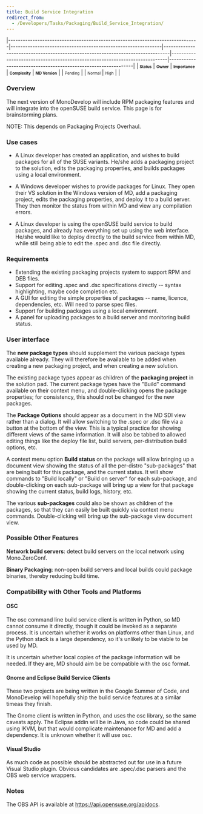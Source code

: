 ```yaml
---
title: Build Service Integration
redirect_from:
  - /Developers/Tasks/Packaging/Build_Service_Integration/
---
```


<span> </span>

<span id="_task_a_Packaging.BuildService"></span><span> </span>

|------------------------------------------------------------------------------|--------------------------------------------------------------|--------------------------------------------------------------------------------|----------------------------------------------------------------------------|---------------------------------------------------------------|
| **<span style="font-size: x-small;">Status</span>**                          | **<span style="font-size: x-small;">Owner</span>**           | **<span style="font-size: x-small;">Importance</span>**                        | **<span style="font-size: x-small;">Complexity</span>**                    | **<span style="font-size: x-small;">MD Version</span>**       |
| <span class="task-status-Pending" style="font-size: x-small;">Pending</span> | <span class="task-owner" style="font-size: x-small;"></span> | <span class="task-importance-Normal" style="font-size: x-small;">Normal</span> | <span class="task-complexity-High" style="font-size: x-small;">High</span> | <span class="task-target" style="font-size: x-small;"></span> |

### Overview

The next version of MonoDevelop will include RPM packaging features and will integrate into the openSUSE build service. This page is for brainstorming plans.

NOTE: This depends on Packaging Projects Overhaul.

### Use cases

-   A Linux developer has created an application, and wishes to build packages for all of the SUSE variants. He/she adds a packaging project to the solution, edits the packaging properties, and builds packages using a local environment.

<!-- -->

-   A Windows developer wishes to provide packages for Linux. They open their VS solution in the Windows version of MD, add a packaging project, edits the packaging properties, and deploy it to a build server. They then monitor the status from within MD and view any compilation errors.

<!-- -->

-   A Linux developer is using the openSUSE build service to build packages, and already has everything set up using the web interface. He/she would like to deploy directly to the build service from within MD, while still being able to edit the .spec and .dsc file directly.

### Requirements

-   Extending the existing packaging projects system to support RPM and DEB files.
-   Support for editing .spec and .dsc specifications directly -- syntax highlighting, maybe code completion etc.
-   A GUI for editing the simple properties of packages -- name, licence, dependencies, etc. Will need to parse spec files.
-   Support for building packages using a local environment.
-   A panel for uploading packages to a build server and monitoring build status.

### User interface

The **new package types** should supplement the various package types available already. They will therefore be available to be added when creating a new packaging project, and when creating a new solution.

The existing package types appear as children of the **packaging project** in the solution pad. The current package types have the "Build" command available on their context menu, and double-clicking opens the package properties; for consistency, this should not be changed for the new packages.

The **Package Options** should appear as a document in the MD SDI view rather than a dialog. It will allow switching to the .spec or .dsc file via a button at the bottom of the view. This is a typical practice for showing different views of the same information. It will also be tabbed to allowed editing things like the deploy file list, build servers, per-distribution build options, etc.

A context menu option **Build status** on the package will allow bringing up a document view showing the status of all the per-distro "sub-packages" that are being built for this package, and the current status. It will show commands to "Build locally" or "Build on server" for each sub-package, and double-clicking on each sub-package will bring up a view for that package showing the current status, build logs, history, etc.

The various **sub-packages** could also be shown as children of the packages, so that they can easily be built quickly via context menu commands. Double-clicking will bring up the sub-package view document view.

### Possible Other Features

**Network build servers**: detect build servers on the local network using Mono.ZeroConf.

**Binary Packaging**: non-open build servers and local builds could package binaries, thereby reducing build time.

### Compatibility with Other Tools and Platforms

#### OSC

The osc command line build service client is written in Python, so MD cannot consume it directly, though it could be invoked as a separate process. It is uncertain whether it works on platforms other than Linux, and the Python stack is a large dependency, so it's unlikely to be viable to be used by MD.

It is uncertain whether local copies of the package information will be needed. If they are, MD should aim be be compatible with the osc format.

#### Gnome and Eclipse Build Service Clients

These two projects are being written in the Google Summer of Code, and MonoDevelop will hopefully ship the build service features at a similar timeas they finish.

The Gnome client is written in Python, and uses the osc library, so the same caveats apply. The Eclipse addin will be in Java, so code could be shared using IKVM, but that would complicate maintenance for MD and add a dependency. It is unknown whether it will use osc.

#### Visual Studio

As much code as possible should be abstracted out for use in a future Visual Studio plugin. Obvious candidates are .spec/.dsc parsers and the OBS web service wrappers.

### Notes

The OBS API is available at <https://api.opensuse.org/apidocs>.
